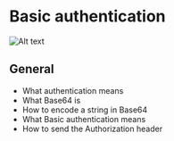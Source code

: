 # Basic authentication

![Alt text](image.png)

## General

- What authentication means
- What Base64 is
- How to encode a string in Base64
- What Basic authentication means
- How to send the Authorization header
